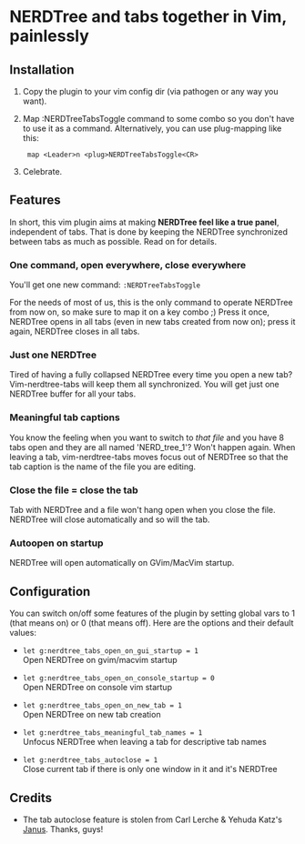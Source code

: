 # NERDTree and tabs together in Vim, painlessly

## Installation

1. Copy the plugin to your vim config dir (via pathogen or any way you want).

2. Map :NERDTreeTabsToggle command to some combo so you don't have to use it as
   a command. Alternatively, you can use plug-mapping like this:

        map <Leader>n <plug>NERDTreeTabsToggle<CR>

3. Celebrate.

## Features

In short, this vim plugin aims at making **NERDTree feel like a true panel**,
independent of tabs. That is done by keeping the NERDTree synchronized between
tabs as much as possible. Read on for details.

### One command, open everywhere, close everywhere

You'll get one new command: `:NERDTreeTabsToggle`

For the needs of most of us, this is the only command to operate NERDTree from
now on, so make sure to map it on a key combo ;) Press it once, NERDTree opens
in all tabs (even in new tabs created from now on); press it again, NERDTree
closes in all tabs.

### Just one NERDTree

Tired of having a fully collapsed NERDTree every time you open a new tab?
Vim-nerdtree-tabs will keep them all synchronized. You will get just one
NERDTree buffer for all your tabs.

### Meaningful tab captions

You know the feeling when you want to switch to *that file* and you have 8 tabs
open and they are all named 'NERD_tree_1'? Won't happen again. When leaving
a tab, vim-nerdtree-tabs moves focus out of NERDTree so that the tab caption is
the name of the file you are editing.

### Close the file = close the tab

Tab with NERDTree and a file won't hang open when you close the file. NERDTree
will close automatically and so will the tab.

### Autoopen on startup

NERDTree will open automatically on GVim/MacVim startup.

## Configuration

You can switch on/off some features of the plugin by setting global vars to 1
(that means on) or 0 (that means off). Here are the options and their default
values:

* `let g:nerdtree_tabs_open_on_gui_startup = 1`  
  Open NERDTree on gvim/macvim startup

* `let g:nerdtree_tabs_open_on_console_startup = 0`  
  Open NERDTree on console vim startup

* `let g:nerdtree_tabs_open_on_new_tab = 1`  
  Open NERDTree on new tab creation

* `let g:nerdtree_tabs_meaningful_tab_names = 1`  
  Unfocus NERDTree when leaving a tab for descriptive tab names

* `let g:nerdtree_tabs_autoclose = 1`  
  Close current tab if there is only one window in it and it's NERDTree


## Credits

* The tab autoclose feature is stolen from Carl Lerche & Yehuda Katz's
  [Janus](https://github.com/carlhuda/janus). Thanks, guys!


